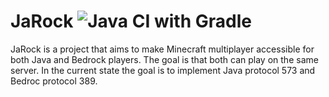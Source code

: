 # JaRock ![Java CI with Gradle](https://github.com/Itzyo/JaRock/workflows/Java%20CI%20with%20Gradle/badge.svg)
JaRock is a project that aims to make Minecraft multiplayer accessible for both Java and Bedrock players. The goal is that both can play on the same server. In the current state the goal is to implement Java protocol 573 and Bedroc protocol 389.
